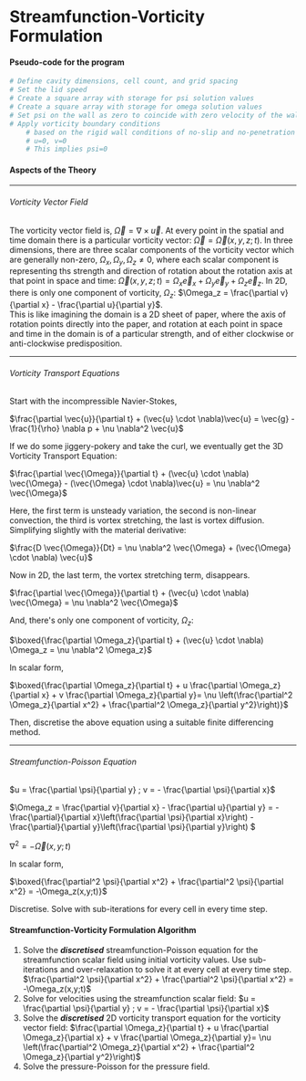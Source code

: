 Streamfunction-Vorticity Formulation
====================================

#### Pseudo-code for the program
```python
# Define cavity dimensions, cell count, and grid spacing
# Set the lid speed
# Create a square array with storage for psi solution values
# Create a square array with storage for omega solution values
# Set psi on the wall as zero to coincide with zero velocity of the walls
# Apply vorticity boundary conditions 
    # based on the rigid wall conditions of no-slip and no-penetration
    # u=0, v=0
    # This implies psi=0
```

#### Aspects of the Theory

------------------------------------------

###### Vorticity Vector Field
The vorticity vector field is,
$\vec{\Omega} = \nabla \times \vec{u}$.
At every point in the spatial and time domain there is a particular vorticity vector:
$\vec{\Omega} = \vec{\Omega}(x,y,z;t)$.
In three dimensions, there are three scalar components of the vorticity vector which are generally non-zero,
$\Omega_x, \Omega_y, \Omega_z \ne 0$,
where each scalar component is representing ths strength and direction of rotation about the rotation axis at that point in space and time:
$\vec{\Omega}(x,y,z;t) = \Omega_x \vec{e}_x + \Omega_y \vec{e}_y + \Omega_z \vec{e}_z$.
In 2D, there is only one component of vorticity, $\Omega_z$:
$\Omega_z = \frac{\partial v}{\partial x} - \frac{\partial u}{\partial y}$.\
This is like imagining the domain is a 2D sheet of paper, where the axis of rotation points directly into the paper, and rotation at each point in space and time in the domain is of a particular strength, and of either clockwise or anti-clockwise predisposition.

-----------------------------------------

###### Vorticity Transport Equations

Start with the incompressible Navier-Stokes,

$\frac{\partial \vec{u}}{\partial t} + (\vec{u} \cdot \nabla)\vec{u} = \vec{g} - \frac{1}{\rho} \nabla p + \nu \nabla^2 \vec{u}$

If we do some jiggery-pokery and take the curl, we eventually get the 3D Vorticity Transport Equation:

$\frac{\partial \vec{\Omega}}{\partial t} + (\vec{u} \cdot \nabla) \vec{\Omega} - (\vec{\Omega} \cdot \nabla)\vec{u} = \nu \nabla^2 \vec{\Omega}$

Here, the first term is unsteady variation, the second is non-linear convection, the third is vortex stretching, the last is vortex diffusion. Simplifying slightly with the material derivative:

$\frac{D \vec{\Omega}}{Dt} = \nu \nabla^2 \vec{\Omega} + (\vec{\Omega} \cdot \nabla) \vec{u}$

Now in 2D, the last term, the vortex stretching term, disappears.

$\frac{\partial \vec{\Omega}}{\partial t} + (\vec{u} \cdot \nabla) \vec{\Omega} = \nu \nabla^2 \vec{\Omega}$

And, there's only one component of vorticity, $\Omega_z$:

$\boxed{\frac{\partial \Omega_z}{\partial t} + (\vec{u} \cdot \nabla) \Omega_z = \nu \nabla^2 \Omega_z}$

In scalar form,

$\boxed{\frac{\partial \Omega_z}{\partial t} + u \frac{\partial \Omega_z}{\partial x} + v \frac{\partial \Omega_z}{\partial y}= \nu \left(\frac{\partial^2 \Omega_z}{\partial x^2} + \frac{\partial^2 \Omega_z}{\partial y^2}\right)}$

Then, discretise the above equation using a suitable finite differencing method.

-------------------------------

###### Streamfunction-Poisson Equation

$u = \frac{\partial \psi}{\partial y} ; v = - \frac{\partial \psi}{\partial x}$

$\Omega_z = \frac{\partial v}{\partial x} - \frac{\partial u}{\partial y} = -\frac{\partial}{\partial x}\left(\frac{\partial \psi}{\partial x}\right) - \frac{\partial}{\partial y}\left(\frac{\partial \psi}{\partial y}\right) $

$\nabla^2 = -{\vec{\Omega}(x,y;t)}$

In scalar form,

$\boxed{\frac{\partial^2 \psi}{\partial x^2} + \frac{\partial^2 \psi}{\partial x^2} = -\Omega_z(x,y;t)}$

Discretise. Solve with sub-iterations for every cell in every time step.

#### Streamfunction-Vorticity Formulation Algorithm

1. Solve the _**discretised**_ streamfunction-Poisson equation for the streamfunction scalar field using initial vorticity values. Use sub-iterations and over-relaxation to solve it at every cell at every time step.
$\frac{\partial^2 \psi}{\partial x^2} + \frac{\partial^2 \psi}{\partial x^2} = -\Omega_z(x,y;t)$
2. Solve for velocities using the streamfunction scalar field:
$u = \frac{\partial \psi}{\partial y} ; v = - \frac{\partial \psi}{\partial x}$
3. Solve the _**discretised**_ 2D vorticity transport equation for the vorticity vector field:
$\frac{\partial \Omega_z}{\partial t} + u \frac{\partial \Omega_z}{\partial x} + v \frac{\partial \Omega_z}{\partial y}= \nu \left(\frac{\partial^2 \Omega_z}{\partial x^2} + \frac{\partial^2 \Omega_z}{\partial y^2}\right)$
4. Solve the pressure-Poisson for the pressure field.



